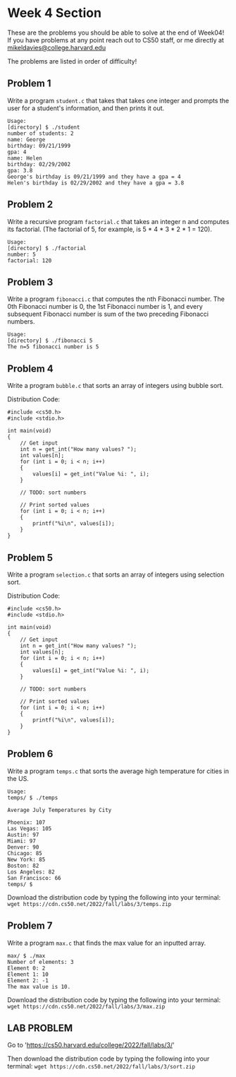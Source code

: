 # Week 4 Section

These are the problems you should be able to solve at the end of Week04! If you have problems at any point reach out to CS50 staff, 
or me directly at mikeldavies@college.harvard.edu

The problems are listed in order of difficulty!


## **Problem 1**

Write a program  `student.c` that takes that takes one integer and prompts the user for a student's information, and then prints it out.

```
Usage:
[directory] $ ./student 
number of students: 2
name: George
birthday: 09/21/1999
gpa: 4
name: Helen
birthday: 02/29/2002
gpa: 3.8
George's birthday is 09/21/1999 and they have a gpa = 4
Helen's birthday is 02/29/2002 and they have a gpa = 3.8
```

## **Problem 2**

Write a recursive program `factorial.c` that takes an integer n and computes its factorial. (The factorial of 5, for example, is 5 * 4 * 3 * 2 * 1 = 120).

```
Usage:
[directory] $ ./factorial
number: 5
factorial: 120
```


## **Problem 3**

Write a program `fibonacci.c` that computes the nth Fibonacci number. The 0th Fibonacci number is 0, the 1st Fibonacci number is 1, and every subsequent Fibonacci number is sum of the two preceding Fibonacci numbers.

```
Usage:
[directory] $ ./fibonacci 5
The n=5 fibonacci number is 5
```


## **Problem 4**

Write a program `bubble.c` that sorts an array of integers using bubble sort.

Distribution Code:

```
#include <cs50.h>
#include <stdio.h>

int main(void)
{
    // Get input
    int n = get_int("How many values? ");
    int values[n];
    for (int i = 0; i < n; i++)
    {
        values[i] = get_int("Value %i: ", i);
    }

    // TODO: sort numbers

    // Print sorted values
    for (int i = 0; i < n; i++)
    {
        printf("%i\n", values[i]);
    }
}
```

## **Problem 5**

Write a program `selection.c` that sorts an array of integers using selection sort.

Distribution Code:
```
#include <cs50.h>
#include <stdio.h>

int main(void)
{
    // Get input
    int n = get_int("How many values? ");
    int values[n];
    for (int i = 0; i < n; i++)
    {
        values[i] = get_int("Value %i: ", i);
    }

    // TODO: sort numbers

    // Print sorted values
    for (int i = 0; i < n; i++)
    {
        printf("%i\n", values[i]);
    }
}
```

## **Problem 6**

Write a program `temps.c` that sorts the average high temperature for cities in the US.

```
Usage:
temps/ $ ./temps

Average July Temperatures by City

Phoenix: 107
Las Vegas: 105
Austin: 97
Miami: 97
Denver: 90
Chicago: 85
New York: 85
Boston: 82
Los Angeles: 82
San Francisco: 66
temps/ $
```

Download the distribution code by typing the following into your terminal: `wget https://cdn.cs50.net/2022/fall/labs/3/temps.zip`

## **Problem 7**

Write a program `max.c` that finds the max value for an inputted array.

```
max/ $ ./max
Number of elements: 3
Element 0: 2
Element 1: 10
Element 2: -1
The max value is 10.
```

Download the distribution code by typing the following into your terminal: `wget https://cdn.cs50.net/2022/fall/labs/3/max.zip`
## **LAB PROBLEM**

Go to 'https://cs50.harvard.edu/college/2022/fall/labs/3/'

Then download the distribution code by typing the following into your terminal: `wget https://cdn.cs50.net/2022/fall/labs/3/sort.zip`
